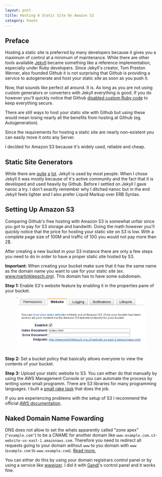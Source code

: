 ```yaml
---
layout: post
title: Hosting A Static Site On Amazon S3
category: howto
---
```


## Preface

Hosting a static site is preferred by many developers because it gives you a maximum of
control at a minimum of maintenance.
While there are other tools available [Jekyll](https://github.com/mojombo/jekyll) became something like a reference
implementation, especially under Ruby developers.
Since Jekyll's creator, Tom Preston Werner, also founded Github it is not surprising that
Github is providing a service to autogenerate and host your static site as soon as you push
it.

Now, that sounds like perfect all around. It is. As long as you are not using custom
generators or converters with Jekyll everything is good.
If you do however you'll quickly notice that Github [disabled custom Ruby code](https://github.com/mojombo/jekyll/issues/325) to keep
everything secure.

<aside><p>
There are still ways to host your static site with Github but using these would mean
losing nearly all the benefits from hosting at Github (eg. Autogeneration).</p></aside>

Since the requirements for hosting a static site are nearly non-existent you can easily move
it onto any Server.

I decided for Amazon S3 because it's widely used, reliable and cheap.

## Static Site Generators

While there are
[quite](http://nanoc.stoneship.org/ "Nanoc") [a](http://middlemanapp.com "Middleman")
[lot](https://www.ruby-toolbox.com/categories/static_website_generation "Ruby-Toolbox Listing").
Jekyll is used by most people. When I chose Jekyll it was mostly because of it's active
community and the fact that it is developed and used heavily by Github.
Before I settled on Jekyll I gave nanoc a try. I don't exactly remember why I ditched nanoc
but in the end Jekyll feels lighter and I also prefer Liquid Markup over ERB
Syntax.

## Setting Up Amazon S3

Comparing Github's free hosting with Amazon S3 is somewhat unfair since you got to pay for
S3 storage and bandwith. Doing the math however you'll quickly notice that the price for
hosting your static site on S3 is low.
With a complete page size of 100M and traffic of 10G you would not pay more than 2$.

After creating a new bucket in your S3 instance there are only a few steps you need to do in
order to have a proper static site hosted by S3.

**Important:** When creating your bucket make sure that it has the same name as the domain
name you want to use for your static site (ex. www.martinklepsch.org). This domain has to
have some subdomain.

**Step 1:** Enable S3's website feature by enabling it in the properties pane of your bucket.

<figure>
<img alt='Website settings in the bucket propertie pane' src='/images/website-settings-s3.png'>
</figure>

**Step 2:** Set a bucket policy that basically allows everyone to view the contents of your bucket.

<script src="https://gist.github.com/mklappstuhl/4991741.js"></script>

**Step 3:** Upload your static website to S3. You can either do that manually by using the
AWS Management Console or you can automate the process by writing some small programm. There
are S3 libraries for many programming languages.
I built a [small rake
task](https://github.com/mklappstuhl/martinklepsch.org/blob/master/Rakefile
"Rakefile on Github") that does the job.

If you are experiencing problems with the setup of S3 I recommend the official [AWS
documentation](http://docs.amazonwebservices.com/AmazonS3/latest/dev/WebsiteHosting.html
"AWS Static Website Hosting Documentation").

## Naked Domain Name Fowarding

DNS does not allow to set the whats apparently called "zone apex" (`"example.com"`) to be
a CNAME for another domain like `www.example.com.s3-website-us-east-1.amazonaws.com`.
Therefore you need to redirect all requests going to your domain without `www` to you
domain with `www` (`example.com` to `www.example.com`).
[Read more.](https://forums.aws.amazon.com/thread.jspa?threadID=55995
"A thread in AWS forums with good information about the issue")

You can either do this by using your domain registrars control panel or by using a service
like [wwwizer](http://wwwizer.com/naked-domain-redirect). I did it with
[Gandi](http://gandi.net)'s control panel and it works fine.
